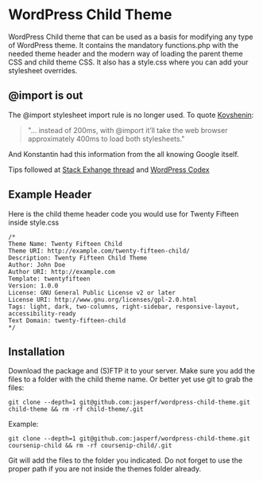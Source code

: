# WordPress Child Theme
WordPress Child theme that can be used as a basis for modifying any type of WordPress theme. It contains the mandatory functions.php with the needed theme header and the modern way of loading the parent theme CSS and child theme CSS. It also has a style.css where you can add your stylesheet overrides.


## @import is out
The @import stylesheet import rule is no longer used. To quote [Kovshenin](https://konstantin.blog/2014/child-themes-import/):
> "... instead of 200ms, with @import it’ll take the web browser approximately 400ms to load both stylesheets."

And Konstantin had this information from the all knowing Google itself.

Tips followed at [Stack Exhange thread](http://wordpress.stackexchange.com/questions/163301/versioning-import-of-parent-themes-style-css) and [WordPress Codex](https://codex.wordpress.org/Child_Themes) 


## Example Header


Here is the child theme header code you would use for Twenty Fifteen inside style.css

```
/*
Theme Name: Twenty Fifteen Child
Theme URI: http://example.com/twenty-fifteen-child/
Description: Twenty Fifteen Child Theme
Author: John Doe
Author URI: http://example.com
Template: twentyfifteen
Version: 1.0.0
License: GNU General Public License v2 or later
License URI: http://www.gnu.org/licenses/gpl-2.0.html
Tags: light, dark, two-columns, right-sidebar, responsive-layout, accessibility-ready
Text Domain: twenty-fifteen-child
*/
```

## Installation

Download the package and (S)FTP it to your server. Make sure you add the files to a folder with the child theme name.
Or better yet use git to grab the files:

```git clone --depth=1 git@github.com:jasperf/wordpress-child-theme.git child-theme && rm -rf child-theme/.git```

Example:

```git clone --depth=1 git@github.com:jasperf/wordpress-child-theme.git coursenip-child && rm -rf coursenip-child/.git```


Git will add the files to the folder you indicated. Do not forget to use the proper path if you are not inside the themes folder already.
